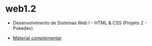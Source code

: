 # web1.2

- Desenvolvimento de Sistemas Web I - HTML & CSS (Projeto 2 - Pokedéx)

- <a href="https://www.notion.so/Desenvolvimento-Web-I-ce90e577782541be943c8aa4fdbd7000" target="_blank"> Material complementar </a>
